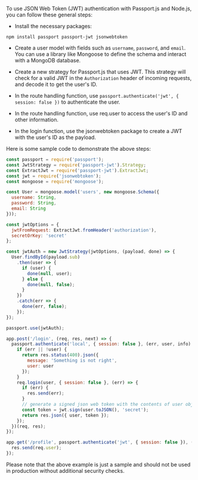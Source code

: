 To use JSON Web Token (JWT) authentication with Passport.js and Node.js, you can follow these general steps:

- Install the necessary packages:
```
npm install passport passport-jwt jsonwebtoken
```

- Create a user model with fields such as `username`, `password`, and `email`. You can use a library like Mongoose to define the schema and interact with a MongoDB database.

- Create a new strategy for Passport.js that uses JWT. This strategy will check for a valid JWT in the `Authorization` header of incoming requests, and decode it to get the user's ID.

- In the route handling function, use `passport.authenticate('jwt', { session: false })` to authenticate the user.

- In the route handling function, use req.user to access the user's ID and other information.

- In the login function, use the jsonwebtoken package to create a JWT with the user's ID as the payload.

Here is some sample code to demonstrate the above steps:
```javascript
const passport = require('passport');
const JwtStrategy = require('passport-jwt').Strategy;
const ExtractJwt = require('passport-jwt').ExtractJwt;
const jwt = require('jsonwebtoken');
const mongoose = require('mongoose');

const User = mongoose.model('users', new mongoose.Schema({
  username: String,
  password: String,
  email: String
}));

const jwtOptions = {
  jwtFromRequest: ExtractJwt.fromHeader('authorization'),
  secretOrKey: 'secret'
};

const jwtAuth = new JwtStrategy(jwtOptions, (payload, done) => {
  User.findById(payload.sub)
    .then(user => {
      if (user) {
        done(null, user);
      } else {
        done(null, false);
      }
    })
    .catch(err => {
      done(err, false);
    });
});

passport.use(jwtAuth);

app.post('/login', (req, res, next) => {
  passport.authenticate('local', { session: false }, (err, user, info) => {
    if (err || !user) {
      return res.status(400).json({
        message: 'Something is not right',
        user: user
      });
    }
    req.login(user, { session: false }, (err) => {
      if (err) {
        res.send(err);
      }
      // generate a signed json web token with the contents of user object and return it in the response
      const token = jwt.sign(user.toJSON(), 'secret');
      return res.json({ user, token });
    });
  })(req, res);
});

app.get('/profile', passport.authenticate('jwt', { session: false }), (req, res) => {
  res.send(req.user);
});
```
Please note that the above example is just a sample and should not be used in production without additional security checks.
